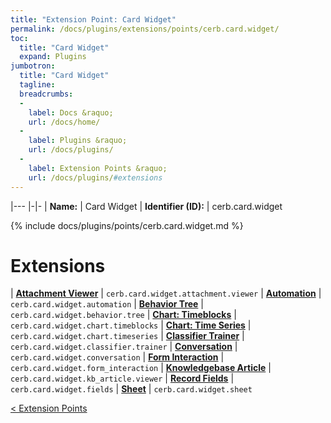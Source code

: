 ```yaml
---
title: "Extension Point: Card Widget"
permalink: /docs/plugins/extensions/points/cerb.card.widget/
toc:
  title: "Card Widget"
  expand: Plugins
jumbotron:
  title: "Card Widget"
  tagline: 
  breadcrumbs:
  -
    label: Docs &raquo;
    url: /docs/home/
  -
    label: Plugins &raquo;
    url: /docs/plugins/
  -
    label: Extension Points &raquo;
    url: /docs/plugins/#extensions
---
```


|---
|-|-
| **Name:** | Card Widget
| **Identifier (ID):** | cerb.card.widget

{% include docs/plugins/points/cerb.card.widget.md %}

# Extensions

| [**Attachment Viewer**](/docs/plugins/extensions/cerb.card.widget.attachment.viewer/) | `cerb.card.widget.attachment.viewer`
| [**Automation**](/docs/plugins/extensions/cerb.card.widget.automation/) | `cerb.card.widget.automation`
| [**Behavior Tree**](/docs/plugins/extensions/cerb.card.widget.behavior.tree/) | `cerb.card.widget.behavior.tree`
| [**Chart: Timeblocks**](/docs/plugins/extensions/cerb.card.widget.chart.timeblocks/) | `cerb.card.widget.chart.timeblocks`
| [**Chart: Time Series**](/docs/plugins/extensions/cerb.card.widget.chart.timeseries/) | `cerb.card.widget.chart.timeseries`
| [**Classifier Trainer**](/docs/plugins/extensions/cerb.card.widget.classifier.trainer/) | `cerb.card.widget.classifier.trainer`
| [**Conversation**](/docs/plugins/extensions/cerb.card.widget.conversation/) | `cerb.card.widget.conversation`
| [**Form Interaction**](/docs/plugins/extensions/cerb.card.widget.form_interaction/) | `cerb.card.widget.form_interaction`
| [**Knowledgebase Article**](/docs/plugins/extensions/cerb.card.widget.kb_article.viewer/) | `cerb.card.widget.kb_article.viewer`
| [**Record Fields**](/docs/plugins/extensions/cerb.card.widget.fields/) | `cerb.card.widget.fields`
| [**Sheet**](/docs/plugins/extensions/cerb.card.widget.sheet/) | `cerb.card.widget.sheet`

<div class="section-nav">
	<div class="left">
		<a href="/docs/plugins/extensions/#extension-points" class="prev">&lt; Extension Points</a>
	</div>
	<div class="right align-right">
	</div>
</div>
<div class="clear"></div>